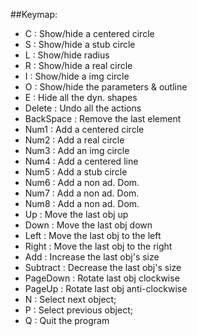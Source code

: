 ##Keymap:
- C         : Show/hide a centered circle
- S         : Show/hide a stub circle
- L         : Show/hide radius
- R         : Show/hide a real circle
- I         : Show/hide a img circle
- O         : Show/hide the parameters & outline
- E         : Hide all the dyn. shapes
- Delete    : Undo all  the actions
- BackSpace : Remove the last element
- Num1      : Add a centered circle
- Num2      : Add a real circle
- Num3      : Add an img circle
- Num4      : Add a centered line
- Num5      : Add a stub circle
- Num6      : Add a non ad. Dom.
- Num7      : Add a non ad. Dom.
- Num8      : Add a non ad. Dom.
- Up        : Move the last obj up
- Down      : Move the last obj down
- Left      : Move the last obj to the left
- Right     : Move the last obj to the right
- Add       : Increase the last obj's size
- Subtract  : Decrease the last obj's size
- PageDown  : Rotate last obj clockwise
- PageUp    : Rotate last obj anti-clockwise
- N         : Select next object;
- P         : Select previous object;
- Q         : Quit the program
